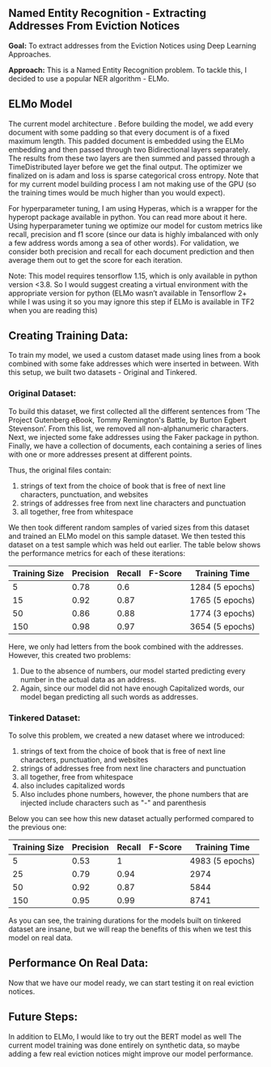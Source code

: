 ## Named Entity Recognition - Extracting Addresses From Eviction Notices

**Goal:** To extract addresses from the Eviction Notices using Deep Learning Approaches.

**Approach:** This is a Named Entity Recognition problem. To tackle this, I decided to use a popular NER algorithm - ELMo.

## ELMo Model

The current model architecture . Before building the model, we add every document with some padding so that every document is of a fixed maximum length. This padded document is embedded using the ELMo embedding and then passed through two Bidirectional layers separately. The results from these two layers are then summed and passed through a TimeDistributed layer before we get the final output. The optimizer we finalized on is adam and loss is sparse categorical cross entropy. Note that for my current model building process I am not making use of the GPU (so the training times would be much higher than you would expect).

For hyperparameter tuning, I am using Hyperas, which is a wrapper for the hyperopt package available in python. You can read more about it here. Using hyperparameter tuning we optimize our model for custom metrics like recall, precision and f1 score (since our data is highly imbalanced with only a few address words among a sea of other words). For validation, we consider both precision and recall for each document prediction and then average them out to get the score for each iteration.

Note: This model requires tensorflow 1.15, which is only available in python version <3.8. So I would suggest creating a virtual environment with the appropriate version for python (ELMo wasn’t available in Tensorflow 2+ while I was using it so you may ignore this step if ELMo is available in TF2 when you are reading this)


## Creating Training Data:

To train my model, we used a custom dataset made using lines from a book combined with some fake addresses which were inserted in between. With this setup, we built two datasets - Original and Tinkered.

### Original Dataset:

To build this dataset, we first collected all the different sentences from ‘The Project Gutenberg eBook, Tommy Remington's Battle, by Burton Egbert Stevenson’. From this list, we removed all non-alphanumeric characters. Next, we injected some fake addresses using the Faker package in python. Finally, we have a collection of documents, each containing a series of lines with one or more addresses present at different points.

Thus, the original files contain:
1. strings of text from the choice of book that is free of next line characters, punctuation, and websites
2. strings of addresses free from next line characters and punctuation
3. all together, free from whitespace

We then took different random samples of varied sizes from this dataset and trained an ELMo model on this sample dataset. We then tested this dataset on a test sample which was held out earlier. The table below shows the performance metrics for each of these iterations:

Training Size | Precision | Recall | F-Score | Training Time
--- | --- | --- | --- | ---
5 | 0.78 | 0.6 | | 1284 (5 epochs)
15 | 0.92 | 0.87 |  | 1765 (5 epochs)
50 | 0.86 | 0.88 |  | 1774 (3 epochs)
150 | 0.98 | 0.97 |  | 3654 (5 epochs)

Here, we only had letters from the book combined with the addresses. However, this created two problems:
1. Due to the absence of numbers, our model started predicting every number in the actual data as an address.
2. Again, since our model did not have enough Capitalized words, our model began predicting all such words as addresses.

### Tinkered Dataset:

To solve this problem, we created a new dataset where we introduced:
1. strings of text from the choice of book that is free of next line characters, punctuation, and websites
2. strings of addresses free from next line characters and punctuation
3. all together, free from whitespace
4. also includes capitalized words
5. Also includes phone numbers, however, the phone numbers that are injected include characters such as "-" and parenthesis

Below you can see how this new dataset actually performed compared to the previous one:

Training Size | Precision | Recall | F-Score | Training Time
--- | --- | --- | --- | ---
5 | 0.53 | 1 |  | 4983 (5 epochs)
25 | 0.79 | 0.94 |  | 2974
50 | 0.92 | 0.87 |  | 5844
150 | 0.95 | 0.99 |  | 8741

As you can see, the training durations for the models built on tinkered dataset are insane, but we will reap the benefits of this when we test this model on real data.

## Performance On Real Data:

Now that we have our model ready, we can start testing it on real eviction notices.

## Future Steps:

In addition to ELMo, I would like to try out the BERT model as well
The current model training was done entirely on synthetic data, so maybe adding a few real eviction notices might improve our model performance.
